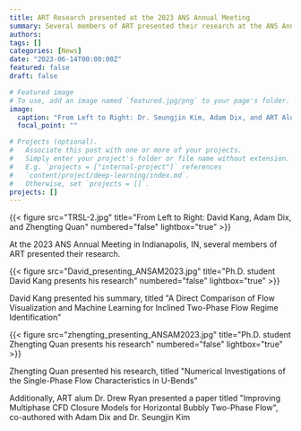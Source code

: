 ```yaml
---
title: ART Research presented at the 2023 ANS Annual Meeting
summary: Several members of ART presented their research at the ANS Annual Meeting in Indianapolis, IN
authors:
tags: []
categories: [News]
date: "2023-06-14T00:00:00Z"
featured: false
draft: false

# Featured image
# To use, add an image named `featured.jpg/png` to your page's folder. 
image:
  caption: "From Left to Right: Dr. Seungjin Kim, Adam Dix, and ART Alum Jeremy Marquardt. Photo Credit: ANS"
  focal_point: ""

# Projects (optional).
#   Associate this post with one or more of your projects.
#   Simply enter your project's folder or file name without extension.
#   E.g. `projects = ["internal-project"]` references 
#   `content/project/deep-learning/index.md`.
#   Otherwise, set `projects = []`.
projects: []
---
```


{{< figure src="TRSL-2.jpg" title="From Left to Right: David Kang, Adam Dix, and Zhengting Quan" numbered="false" lightbox="true" >}}

At the 2023 ANS Annual Meeting in Indianapolis, IN, several members of ART presented their research.

{{< figure src="David_presenting_ANSAM2023.jpg" title="Ph.D. student David Kang presents his research" numbered="false" lightbox="true" >}}

David Kang presented his summary, titled "A Direct Comparison of Flow Visualization and Machine Learning for Inclined Two-Phase Flow Regime Identification"

{{< figure src="zhengting_presenting_ANSAM2023.jpg" title="Ph.D. student Zhengting Quan presents his research" numbered="false" lightbox="true" >}}

Zhengting Quan presented his research, titled "Numerical Investigations of the Single-Phase Flow Characteristics in U-Bends"

Additionally, ART alum Dr. Drew Ryan presented a paper titled "Improving Multiphase CFD Closure Models for Horizontal Bubbly Two-Phase Flow", co-authored with Adam Dix and Dr. Seungjin Kim
